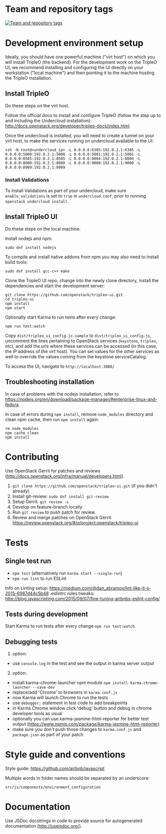 Team and repository tags
========================

[![Team and repository tags](http://governance.openstack.org/badges/tripleo-ui.svg)](http://governance.openstack.org/reference/tags/index.html)

<!-- Change things from this point on -->

# Development environment setup

Ideally, you should have one powerful machine ("virt host") on which you will install TripleO (the backend). For the development work on the TripleO UI, we recommend installing and configuring the UI directly on your workstation ("local machine") and then pointing it to the machine hosting the TripleO installation.

## Install TripleO

Do these steps on the virt host.

Follow the official docs to install and configure TripleO (follow the step up to and including the Undercloud installation):
http://docs.openstack.org/developer/tripleo-docs/index.html

Once the undercloud is installed, you will need to create a tunnel on your virt host, to make the services running on undercloud available to the UI:
```
ssh -N root@<undercloud_ip> -L 0.0.0.0:6385:192.0.2.1:6385 -L 0.0.0.0:5000:192.0.2.1:5000 -L 0.0.0.0:5001:192.0.2.1:5001 -L 0.0.0.0:8585:192.0.2.1:8585 -L 0.0.0.0:8004:192.0.2.1:8004 -L 0.0.0.0:8080:192.0.2.1:8080 -L 0.0.0.0:9000:192.0.2.1:9000 -L 0.0.0.0:8989:192.0.2.1:8989
```

### Install Validations

To install Validations as part of your undercloud, make sure `enable_validations` is set to `true` in `undercloud.conf`, prior to running `openstack undercloud install`.

## Install TripleO UI

Do these steps on the local machine.

Install nodejs and npm:
```
sudo dnf install nodejs
```

To compile and install native addons from npm you may also need to install build tools:
```
sudo dnf install gcc-c++ make
```

Clone the TripleO UI repo, change into the newly clone directory, install the dependencies and start the development server: 
```
git clone https://github.com/openstack/tripleo-ui.git
cd tripleo-ui
npm install
npm start
```

Optionally start Karma to run tests after every change:
```
npm run test:watch
```

Copy `dist/tripleo_ui_config.js.sample` to `dist/tripleo_ui_config.js`, uncomment the lines pertaining to OpenStack services (`keystone`, `tripleo`, etc), and add the urls where these services can be accessed (in this case, the IP address of the virt host). You can set values for the other services as well to override the values coming from the keystone serviceCatalog.

To access the UI, navigate to `http://localhost:3000/`

## Troubleshooting installation

In case of problems with the nodejs installation, refer to https://nodejs.org/en/download/package-manager/#enterprise-linux-and-fedora.

In case of errors during `npm install`, remove `node_modules` directory and clean npm cache, then run `npm install` again:
```
rm node_modules
npm cache clean
npm install
```


# Contributing

Use OpenStack Gerrit for patches and reviews (http://docs.openstack.org/infra/manual/developers.html).

1. `git clone https://github.com/openstack/tripleo-ui.git` (if you didn't already)
2. Install git-review: `sudo dnf install git-review`
3. Setup Gerrit: `git review -s`
4. Develop on feature-branch locally
5. Run `git review` to push patch for review.
6. Review and merge patches on OpenStack Gerrit: https://review.openstack.org/#/q/project:openstack/tripleo-ui


# Tests

## Single test run

- `npm test` (alternatively run `karma start --single-run`)
- `npm run lint` to run ESLint

Info on Linting setup: https://medium.com/@dan_abramov/lint-like-it-s-2015-6987d44c5b48
.eslintrc rules tweaks: http://blog.javascripting.com/2015/09/07/fine-tuning-airbnbs-eslint-config/

## Tests during development

Start Karma to run tests after every change ```npm run test:watch```

## Debugging tests

1. option:
  - use `console.log` in the test and see the output in karma server output
2. option:
  - install karma-chrome-launcher npm module `npm install karma-chrome-launcher --save-dev`
  - replace/add 'Chrome' to browsers in `karma.conf.js`
  - now Karma will launch Chrome to run the tests
  - use `debugger;` statement in test code to add breakpoints
  - in Karma Chrome window click 'debug' button and debug in chrome developer tools as usual
  - optionally you can use karma-jasmine-html-reporter for better test output (https://www.npmjs.com/package/karma-jasmine-html-reporter)
  - make sure you don't push those changes to `karma.conf.js` and `package.json` as part of your patch


# Style guide and conventions

Style guide: https://github.com/airbnb/javascript

Multiple words in folder names should be separated by an underscore:

```
src/js/components/environment_configuration
```


# Documentation

Use JSDoc docstrings in code to provide source for autogenerated documentation (http://usejsdoc.org/).
